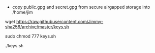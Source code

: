 * copy public.gpg and secret.gpg from secure airgapped storage into /home/jim 

wget https://raw.githubusercontent.com/Jimmy-sha256/archive/master/keys.sh

sudo chmod 777 keys.sh

./keys.sh
